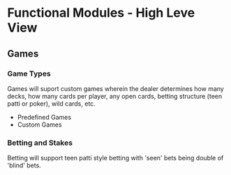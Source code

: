 # Functional Modules - High Leve View
## Games
### Game Types
Games will suport custom games wherein the dealer determines how many decks, how many cards per player, any open cards, betting structure (teen patti or poker), wild cards, etc.
* Predefined Games
* Custom Games
### Betting and Stakes
Betting will support teen patti style betting with 'seen' bets being double of 'blind' bets.
